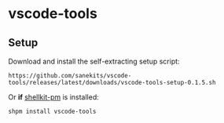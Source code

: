 # vscode-tools

## Setup

Download and install the self-extracting setup script:

    https://github.com/sanekits/vscode-tools/releases/latest/downloads/vscode-tools-setup-0.1.5.sh

Or **if** [shellkit-pm](https://github.com/sanekits/shellkit-pm) is installed:

    shpm install vscode-tools

##
